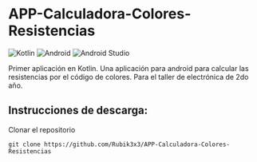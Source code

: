 # APP-Calculadora-Colores-Resistencias

![Kotlin](https://img.shields.io/badge/kotlin-%237F52FF.svg?style=for-the-badge&logo=kotlin&logoColor=white)
![Android](https://img.shields.io/badge/Android-25C564?style=for-the-badge&logo=android&logoColor=white)
![Android Studio](https://img.shields.io/badge/Android%20Studio-3964DD.svg?style=for-the-badge&logo=android-studio&logoColor=white)


Primer aplicación en Kotlin. Una aplicación para android para calcular las resistencias por el código de colores. Para el taller de electrónica de 2do año.

## Instrucciones de descarga:

Clonar el repositorio
```
git clone https://github.com/Rubik3x3/APP-Calculadora-Colores-Resistencias
```
